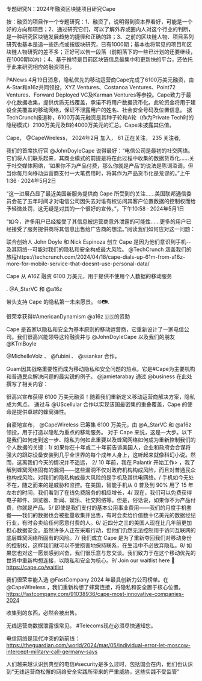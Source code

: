 专题研究N：2024年融资区块链项目研究Cape


按：融资的项目作一个专题研究：1、融资了，说明得到资本界看好，可能是一个好的方向和项目；2、通过研究它们，可以了解外界或圈内人对这个行业的判断，是一种研究区块链发展趋势的捷径和正确的路；3、之前的区块链人物、项目系列研究也基本是追一些热点或按版块研究，已有1000期；基本也将常见的项目和区块链人物研究的差不多；正好可以告一段落（前期落下的一些已计划的还要继续，在1000期以内）；4、基于推特是目前区块链信息最集中和更新快的平台，还依托于此来研究相应的融资项目。

PANews 4月19日消息，隐私优先的移动运营商Cape完成了6100万美元融资，由A-Star和a16z共同领投，XYZ Ventures、Costanoa Ventures、Point72 Ventures、Forward Deployed VC及Karman Ventures等参投。Cape致力于最小化数据收集，提供优质无线覆盖，承诺不将用户数据货币化。此轮资金将用于建设全美覆盖的移动网络，保证不泄露用户的姓名、社会安全号码及位置信息。
据TechCrunch报道称，6100万美元融资是其种子轮和A轮（作为Private Tech时的隐秘模式）2100万美元及B轮4000万美元的汇总。Cape未披露其估值。

Cape，
@CapeWireless，
2024年2月 加入，
61 正在关注，
235 关注者,


我们的首席执行官
@JohnDoyleCape
说得最好：“电信公司是最初的社交网络。它们将人们联系起来，其商业模式的前提是将在此过程中收集的数据货币化……关于社交媒体网络，‘如果你不为产品付费，那么你就是产品’的说法是陈词滥调，但当你每月向移动运营商支付一大笔费用时，将其作为产品货币化是荒谬的。”上午1:36 · 2024年5月2日

“这一进展凸显了最近美国新服务提供商 Cape 所受到的关注……美国联邦通信委员会花了五年时间才对电信公司因失去对谁有权访问其客户位置数据的控制权而给予轻微处罚，这无疑是对其的一个很好的宣传。”，下午10:58 · 2024年5月1日

“如今，许多用户已经接受了其信息被运营商意外泄露的可能性……更多的用户已经接受了服务提供商将其信息出售给广告商的想法。”阅读我们如何应对这一问题：

联合创始人 John Doyle 和 Nick Espinoza 创立 Cape 是因为他们意识到手机--及其网络--可能对我们的隐私和安全构成最大风险。 
@TechCrunch
涵盖我们的旅程https://techcrunch.com/2024/04/18/cape-dials-up-61m-from-a16z-more-for-mobile-service-that-doesnt-use-personal-data/

Cape 从 A16Z 融资 6100 万美元，用于提供不使用个人数据的移动服务

. 
@A_StarVC
和
@a16z

带头支持 Cape 的隐私第一未来愿景。 🌐📷📞

很荣幸获得#AmericanDynamism 
@a16z
 🇺🇸的资助

Cape 是首家以隐私和安全为基本原则的移动运营商，它重新设计了一家电信公司。我们很高兴能领导这轮融资并与
@JohnDoyleCape
以及我们的朋友
@KTmBoyle
 
@MichelleVolz
 、 
@fubini
 、 
@ssankar
合作。

Guam因其战略重要性而成为移动隐私和安全问题的热点。它是#Cape为主要机构和普通民众解决问题的最尖锐的例子。 
@jamietarabay
通过
@business
在此处撰写了相关内容：

很高兴宣布获得 6100 万美元融资！随着我们重新定义移动运营商解决方案，隐私成为焦点。
通过与
@UScellular
合作以实现该国最密集的重叠覆盖，Cape 的使命是提供卓越的蜂窝弹性。

自豪地宣布， 
@CapeWireless
已筹集 6100 万美元，由
@A_StarVC
和
@a16z
领投，用于打造以隐私为重点的移动服务。
对于 Cape 来说，这是一大步。以下是我们如何走到这一步、隐私为何如此重要以及蜂窝网络如何成为重新控制我们的个人数据的关键：1/ 如果你在十年或二十年前告诉美国人，企业和政府会合谋将强大的跟踪设备安装到几乎全世界的每个成年人身上，这听起来就像科幻小说。然而，这离我们今天的情况并不遥远，
2/ 10 年前，我在 Palantir 开始工作> ，我了解到蜂窝网络固有的漏洞——这些漏洞不仅对政府机构构成风险，而且对普通民众也构成风险。对我们的隐私构成最大风险的是手机及其供电网络。/ 手机如今无处不在，随之而来的是威胁和监控。在美国，智能手机从 0 普及到 90% 用了 15 年左右的时间，我们看到了在线免费服务的相应增长，4/ 现在，我们可以免费获得电子邮件、浏览器、新闻、娱乐、社交网络等。但是，俗话说，如果你不为产品付费，你就是产品。5/ 即使是我们支付的基本公用事业费用——我们的月度手机套餐——我们的数据也会被批量收集并出售，有时会卖给价值数十亿美元的数据经纪行业，有时会卖给任何愿意付费的人。6/ 近四分之三的美国人现在比几年前更加担心数据安全。虽然许多人正在采取行动，但他们仍然无法控制用于访问互联网的底层蜂窝网络所固有的风险。7/ 我们成立 Cape 是为了重新夺回我们对移动身份的控制权，这样我们就可以不受损害地保持联系，在生活中不必放弃隐私。8/ 如果您也对这一愿景感到兴奋，我们很乐意与您交谈。我们致力于在这个移动优先的世界中重新构想连接，以隐私和安全为核心。9/ Join our waitlist here 🚀 https://cape.co/waitlist

我们很荣幸能入选
@FastCompany
 2024 年最具创新力公司榜单。在
@CapeWireless
 ，我们重新构想了蜂窝连接，将隐私和安全置于核心位置。
https://fastcompany.com/91038936/cape-most-innovative-companies-2024

收集到的东西，必然会被出售。

无线运营商数据泄露很常见。 #Telecoms现在必须尽快通知您。

电信网络是现代冲突的新前线：
https://theguardian.com/world/2024/mar/05/individual-error-let-moscow-intercept-military-call-germany-says

人们越来越认识到典型的电信#security是多么过时，包括国会在内，他们也认识到“无线运营商松懈的网络安全实践所带来的严重威胁，这些实践不受监管”

